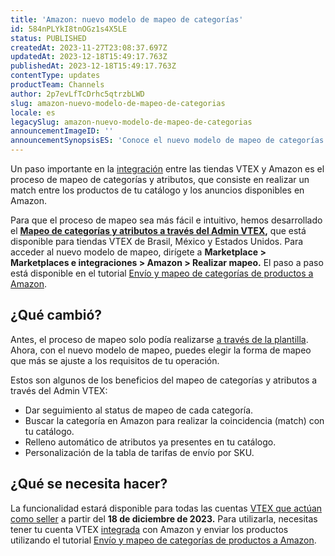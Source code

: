 ```yaml
---
title: 'Amazon: nuevo modelo de mapeo de categorías'
id: 584nPLYkI8tnOGz1s4X5LE
status: PUBLISHED
createdAt: 2023-11-27T23:08:37.697Z
updatedAt: 2023-12-18T15:49:17.763Z
publishedAt: 2023-12-18T15:49:17.763Z
contentType: updates
productTeam: Channels
author: 2p7evLfTcDrhc5qtrzbLWD
slug: amazon-nuevo-modelo-de-mapeo-de-categorias
locale: es
legacySlug: amazon-nuevo-modelo-de-mapeo-de-categorias
announcementImageID: ''
announcementSynopsisES: 'Conoce el nuevo modelo de mapeo de categorías y atributos en la integración de VTEX y Amazon.'
---
```


Un paso importante en la [integración](https://help.vtex.com/es/tracks/configurar-integracao-com-a-amazon--6sgd4Pagy3wNsWKBvmIFrP/5sYA9MlRo92jJIxKF1MTXb) entre las tiendas VTEX y Amazon es el proceso de mapeo de categorías y atributos, que consiste en realizar un match entre los productos de tu catálogo y los anuncios disponibles en Amazon.  

Para que el proceso de mapeo sea más fácil e intuitivo, hemos desarrollado el **[Mapeo de categorías y atributos a través del Admin VTEX](https://help.vtex.com/es/tracks/configurar-integracao-com-a-amazon--6sgd4Pagy3wNsWKBvmIFrP/5xklf2wSdeztQh4iy5kJvD?&utm_source=autocomplete#mapeamento-via-admin-vtex-beta),** que está disponible para tiendas VTEX de Brasil, México y Estados Unidos. Para acceder al nuevo modelo de mapeo, dirígete a **Marketplace > Marketplaces e integraciones > Amazon > Realizar mapeo.** El paso a paso está disponible en el tutorial [Envío y mapeo de categorías de productos a Amazon](https://help.vtex.com/es/tracks/configurar-integracao-com-a-amazon--6sgd4Pagy3wNsWKBvmIFrP/5xklf2wSdeztQh4iy5kJvD).  

## ¿Qué cambió?

Antes, el proceso de mapeo solo podía realizarse [a través de la plantilla](https://help.vtex.com/es/tracks/configurar-integracao-com-a-amazon--6sgd4Pagy3wNsWKBvmIFrP/5xklf2wSdeztQh4iy5kJvD?&utm_source=autocomplete#mapeamento-via-planilha). Ahora, con el nuevo modelo de mapeo, puedes elegir la forma de mapeo que más se ajuste a los requisitos de tu operación.  

Estos son algunos de los beneficios del mapeo de categorías y atributos a través del Admin VTEX:  

- Dar seguimiento al status de mapeo de cada categoría.  
- Buscar la categoría en Amazon para realizar la coincidencia (match) con tu catálogo.  
- Relleno automático de atributos ya presentes en tu catálogo.  
- Personalización de la tabla de tarifas de envío por SKU.  

## ¿Qué se necesita hacer?

La funcionalidad estará disponible para todas las cuentas [VTEX que actúan como seller](https://help.vtex.com/es/tutorial/estrategias-de-marketplace-na-vtex--tutorials_402#sendo-seller-vtex) a partir del **18 de diciembre de 2023.** Para utilizarla, necesitas tener tu cuenta VTEX [integrada](https://help.vtex.com/pt/tracks/configurar-integracao-com-a-amazon--6sgd4Pagy3wNsWKBvmIFrP/5sYA9MlRo92jJIxKF1MTXb) con Amazon y enviar los productos utilizando el tutorial [Envío y mapeo de categorías de productos a Amazon](https://help.vtex.com/es/tracks/configurar-integracao-com-a-amazon--6sgd4Pagy3wNsWKBvmIFrP/5xklf2wSdeztQh4iy5kJvD).  
